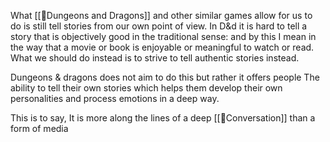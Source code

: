 What [[🌳Dungeons and Dragons]] and other similar games allow for us to do is still tell stories from our own point of view. In D&d it is hard to tell a story that is objectively good in the traditional sense: and by this I mean in the way that a movie or book is enjoyable or meaningful to watch or read. What we should do instead is to strive to tell authentic stories instead.

Dungeons & dragons does not aim to do this but rather it offers people The ability to tell their own stories which helps them develop their own personalities and process emotions in a deep way. 

This is to say, It is more along the lines of a deep [[🌳Conversation]] than a form of media

